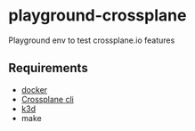 # playground-crossplane

Playground env to test crossplane.io features

## Requirements

* [docker](https://docs.docker.com/get-docker/)
* [Crossplane cli](https://docs.crossplane.io/v1.10/getting-started/install-configure/)
* [k3d](https://k3d.io)
* make
